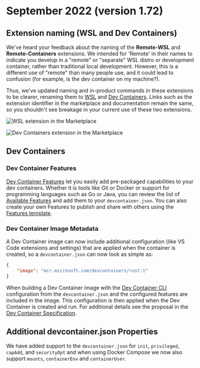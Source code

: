 # September 2022 (version 1.72)

## Extension naming (WSL and Dev Containers)

We've heard your feedback about the naming of the **Remote-WSL** and **Remote-Containers** extensions. We intended for 'Remote' in their names to indicate you develop in a "remote" or "separate" WSL distro or development container, rather than traditional local development. However, this is a different use of "remote" than many people use, and it could lead to confusion (for example, is the dev container on my machine?).

Thus, we've updated naming and in-product commands in these extensions to be clearer, renaming them to [WSL](https://marketplace.visualstudio.com/items?itemName=ms-vscode-remote.remote-wsl) and [Dev Containers](https://marketplace.visualstudio.com/items?itemName=ms-vscode-remote.remote-containers). Links such as the extension identifier in the marketplace and documentation remain the same, so you shouldn't see breakage in your current use of these two extensions.

![WSL extension in the Marketplace](images/1_72/wsl-extension.png)

![Dev Containers extension in the Marketplace](images/1_72/dev-containers-extension.png)

## Dev Containers

### Dev Container Features

[Dev Container Features](https://code.visualstudio.com/blogs/2022/09/15/dev-container-features) let you easily add pre-packaged capabilities to your dev containers. Whether it is tools like Git or Docker or support for programming languages such as Go or Java, you can review the list of [Available Features](https://containers.dev/features) and add them to your `devcontainer.json`. You can also create your own Features to publish and share with others using the [Features template](https://github.com/devcontainers/feature-template).

### Dev Container Image Metadata

A Dev Container image can now include additional configuration (like VS Code extensions and settings) that are applied when the container is created, so a `devcontainer.json` can now look as simple as:
```json
{
	"image": "mcr.microsoft.com/devcontainers/rust:1"
}
```

When building a Dev Container image with the [Dev Container CLI](https://github.com/devcontainers/cli) configuration from the `devcontainer.json` and the configured features are included in the image. This configuration is then applied when the Dev Container is created and run. For additional details see the proposal in the [Dev Container Specification](https://github.com/devcontainers/spec/blob/main/proposals/image-metadata.md).

## Additional devcontainer.json Properties

We have added support to the `devcontainer.json` for `init`, `privileged`, `capAdd`, and `securityOpt` and when using Docker Compose we now also support `mounts`, `containerEnv` and `containerUser`.
